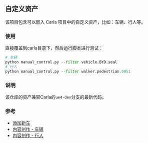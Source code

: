 ## 自定义资产

该项目包含可以嵌入 Carla 项目中的自定义资产，比如：车辆、行人等。

### 使用
直接覆盖到carla目录下，然后运行脚本进行测试：
```python
# 车辆
python manual_control.py --filter vehicle.BYD.seal
# 行人
python manual_control.py --filter walker.pedestrian.0051
```

### 说明

该仓库的资产兼容Carla的`ue4-dev`分支的最新代码。

### 参考

- [添加新车](https://openhutb.github.io/carla_doc/tuto_A_add_vehicle/)
- [内容创作 - 车辆](https://openhutb.github.io/carla_doc/tuto_content_authoring_vehicles/)
- [内容创作 - 行人](https://openhutb.github.io/carla_doc/tuto_content_authoring_pedestrians/)

